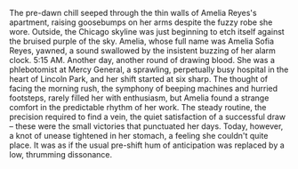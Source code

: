 The pre-dawn chill seeped through the thin walls of Amelia Reyes's apartment, raising goosebumps on her arms despite the fuzzy robe she wore. Outside, the Chicago skyline was just beginning to etch itself against the bruised purple of the sky.  Amelia, whose full name was Amelia Sofia Reyes, yawned, a sound swallowed by the insistent buzzing of her alarm clock.  5:15 AM.  Another day, another round of drawing blood.  She was a phlebotomist at Mercy General, a sprawling, perpetually busy hospital in the heart of Lincoln Park, and her shift started at six sharp.  The thought of facing the morning rush, the symphony of beeping machines and hurried footsteps, rarely filled her with enthusiasm, but Amelia found a strange comfort in the predictable rhythm of her work. The steady routine, the precision required to find a vein, the quiet satisfaction of a successful draw – these were the small victories that punctuated her days.  Today, however, a knot of unease tightened in her stomach, a feeling she couldn't quite place. It was as if the usual pre-shift hum of anticipation was replaced by a low, thrumming dissonance.
